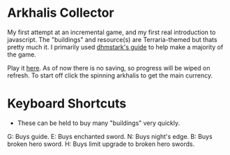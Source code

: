 # Arkhalis Collector
My first attempt at an incremental game, and my first real introduction to javascript. The "buildings" and resource(s) are Terraria-themed 
but thats pretty much it. I primarily used [dhmstark's guide](https://kastark.co.uk/articles/incrementals.html) to help make a majority of the game.

Play it [here](https://lisianthus1228.github.io/lisianthus/). As of now there is no saving, so progress will be wiped on refresh.
To start off click the spinning arkhalis to get the main currency.

# Keyboard Shortcuts
- These can be held to buy many "buildings" very quickly.

G: Buys guide.
E: Buys enchanted sword.
N: Buys night's edge.
B: Buys broken hero sword.
H: Buys limit upgrade to broken hero swords.
